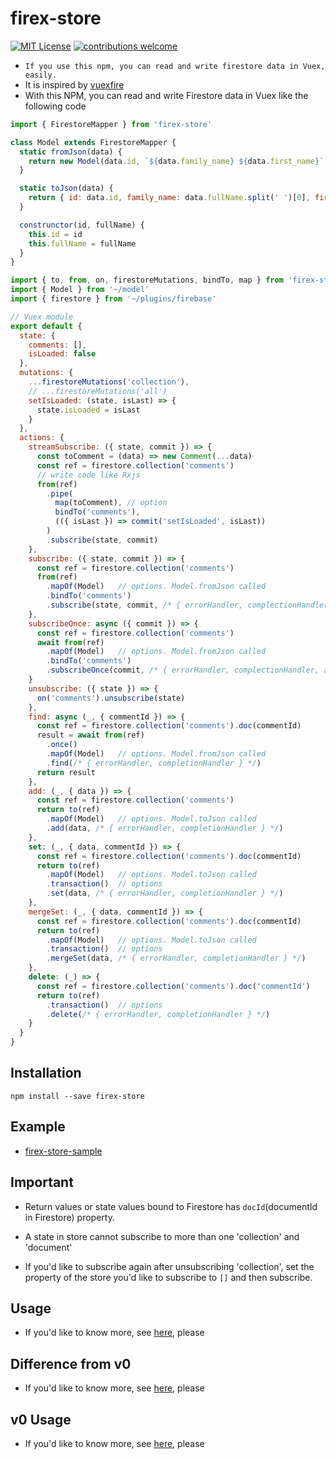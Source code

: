 # firex-store

[![MIT License](http://img.shields.io/badge/license-MIT-blue.svg?style=flat)](LICENSE)
[![contributions welcome](https://img.shields.io/badge/contributions-welcome-brightgreen.svg?style=flat)](https://github.com/nor-ko-hi-jp/firex-store/issues)

- `If you use this npm, you can read and write firestore data in Vuex, easily.`
- It is inspired by [vuexfire](https://github.com/vuejs/vuefire)
- With this NPM, you can read and write Firestore data in Vuex like the following code
```js
import { FirestoreMapper } from 'firex-store'

class Model extends FirestoreMapper {
  static fromJson(data) {
    return new Model(data.id, `${data.family_name} ${data.first_name}` )
  }

  static toJson(data) {
    return { id: data.id, family_name: data.fullName.split(' ')[0], first_name: data.fullName.split(' ')[1] }
  }

  construnctor(id, fullName) {
    this.id = id
    this.fullName = fullName
  }
}
```

```js
import { to, from, on, firestoreMutations, bindTo, map } from 'firex-store'
import { Model } from '~/model'
import { firestore } from '~/plugins/firebase'

// Vuex module
export default {
  state: {
    comments: [],
    isLoaded: false
  },
  mutations: {
    ...firestoreMutations('collection'),
    // ...firestoreMutations('all')
    setIsLoaded: (state, isLast) => {
      state.isLoaded = isLast
    }
  },
  actions: {
    streamSubscribe: ({ state, commit }) => {
      const toComment = (data) => new Comment(...data)
      const ref = firestore.collection('comments')
      // write code like Rxjs
      from(ref)
        .pipe(
          map(toComment), // option
          bindTo('comments'),                                           // required
          (({ isLast }) => commit('setIsLoaded', isLast))               //option
        )
        .subscribe(state, commit)
    },
    subscribe: ({ state, commit }) => {
      const ref = firestore.collection('comments')
      from(ref)
        .mapOf(Model)   // options. Model.fromJson called
        .bindTo('comments')
        .subscribe(state, commit, /* { errorHandler, complectionHandler, afterMutationCalled } */)
    },
    subscribeOnce: async ({ commit }) => {
      const ref = firestore.collection('comments')
      await from(ref)
        .mapOf(Model)   // options. Model.fromJson called
        .bindTo('comments')
        .subscribeOnce(commit, /* { errorHandler, complectionHandler, afterMutationCalled } */)
    }
    unsubscribe: ({ state }) => {
      on('comments').unsubscribe(state)
    },
    find: async (_, { commentId }) => {
      const ref = firestore.collection('comments').doc(commentId)
      result = await from(ref)
        .once()
        .mapOf(Model)   // options. Model.fromJson called
        .find(/* { errorHandler, completionHandler } */)
      return result
    },
    add: (_, { data }) => {
      const ref = firestore.collection('comments')
      return to(ref)
        .mapOf(Model)   // options. Model.toJson called
        .add(data, /* { errorHandler, completionHandler } */)
    },
    set: (_, { data, commentId }) => {
      const ref = firestore.collection('comments').doc(commentId)
      return to(ref)
        .mapOf(Model)   // options. Model.toJson called
        .transaction()  // options
        .set(data, /* { errorHandler, completionHandler } */)
    },
    mergeSet: (_, { data, commentId }) => {
      const ref = firestore.collection('comments').doc(commentId)
      return to(ref)
        .mapOf(Model)   // options. Model.toJson called
        .transaction()  // options
        .mergeSet(data, /* { errorHandler, completionHandler } */)
    },
    delete: (_) => {
      const ref = firestore.collection('comments').doc('commentId')
      return to(ref)
        .transaction()  // options
        .delete(/* { errorHandler, completionHandler } */)
    }
  }
}
```

## Installation

```
npm install --save firex-store
```

## Example

- [firex-store-sample](https://github.com/nor-ko-hi-jp/firex-store-sample)

## Important

- Return values or state values bound to Firestore has `docId`(documentId in Firestore) property.

- A state in store cannot subscribe to more than one 'collection' and 'document'

- If you'd like to subscribe again after unsubscribing 'collection', set the property of the store you'd like to subscribe to `[]` and then subscribe.


## Usage
- If you'd like to know more, see [here](docs/v1/v1-usage.md), please


## Difference from v0

- If you'd like to know more, see [here](docs/v1/v1-difference-from-v0.md), please

## v0 Usage

- If you'd like to know more, see [here](docs/v0/v0-usage.md), please